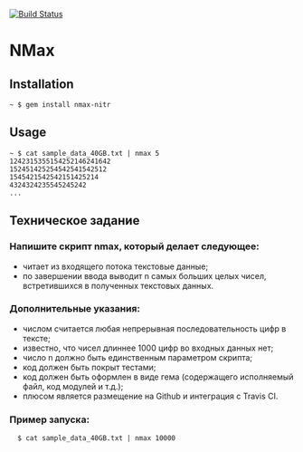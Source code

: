 [![Build Status](https://travis-ci.org/Nitr/nmax.svg?branch=master)](https://travis-ci.org/Nitr/nmax)

# NMax #

## Installation ##

```
~ $ gem install nmax-nitr
```

## Usage ##

```
~ $ cat sample_data_40GB.txt | nmax 5
1242315355154252146241642
152451425254542541542512
1545421542542151425214
4324324235545245242
...
```

## Техническое задание ##

### Напишите скрипт nmax, который делает следующее: ###
+ читает из входящего потока текстовые данные;
+ по завершении ввода выводит n самых больших целых чисел, встретившихся в полученных текстовых данных.

### Дополнительные указания: ###
+ числом считается любая непрерывная последовательность цифр в тексте;
+ известно, что чисел длиннее 1000 цифр во входных данных нет;
+ число n должно быть единственным параметром скрипта;
+ код должен быть покрыт тестами;
+ код должен быть оформлен в виде гема (содержащего исполняемый файл, код модулей и т.д.);
+ плюсом является размещение на Github и интеграция с Travis CI.

### Пример запуска: ###
```
  $ cat sample_data_40GB.txt | nmax 10000
```
